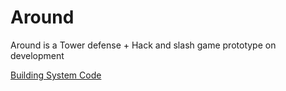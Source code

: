 # Around
Around is a Tower defense + Hack and slash game prototype on development

  [Building System Code](./Assets/Scripts/BuildingScripts)
